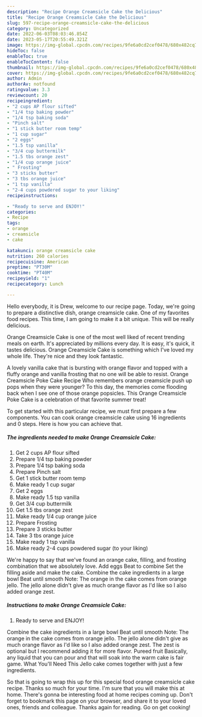```yaml
---
description: "Recipe Orange Creamsicle Cake the Delicious"
title: "Recipe Orange Creamsicle Cake the Delicious"
slug: 597-recipe-orange-creamsicle-cake-the-delicious
category: Uncategorized
date: 2022-06-03T08:03:46.854Z
date: 2023-05-17T20:55:49.321Z
image: https://img-global.cpcdn.com/recipes/9fe6a0cd2cef0478/680x482cq70/orange-creamsicle-cake-recipe-main-photo.jpg
hideToc: false
enableToc: true
enableTocContent: false
thumbnail: https://img-global.cpcdn.com/recipes/9fe6a0cd2cef0478/680x482cq70/orange-creamsicle-cake-recipe-main-photo.jpg
cover: https://img-global.cpcdn.com/recipes/9fe6a0cd2cef0478/680x482cq70/orange-creamsicle-cake-recipe-main-photo.jpg
author: Admin
authorAv: notfound
ratingvalue: 3.3
reviewcount: 20
recipeingredient:
- "2 cups AP flour sifted"
- "1/4 tsp baking powder"
- "1/4 tsp baking soda"
- "Pinch salt"
- "1 stick butter room temp"
- "1 cup sugar"
- "2 eggs"
- "1.5 tsp vanilla"
- "3/4 cup buttermilk"
- "1.5 tbs orange zest"
- "1/4 cup orange juice"
- " Frosting"
- "3 sticks butter"
- "3 tbs orange juice"
- "1 tsp vanilla"
- "2-4 cups powdered sugar to your liking"
recipeinstructions:

- "Ready to serve and ENJOY!"
categories:
- Recipe
tags:
- orange
- creamsicle
- cake

katakunci: orange creamsicle cake 
nutrition: 260 calories
recipecuisine: American
preptime: "PT30M"
cooktime: "PT40M"
recipeyield: "1"
recipecategory: Lunch

---
```



Hello everybody, it is Drew, welcome to our recipe page. Today, we're going to prepare a distinctive dish, orange creamsicle cake. One of my favorites food recipes. This time, I am going to make it a bit unique. This will be really delicious.

Orange Creamsicle Cake is one of the most well liked of recent trending meals on earth. It's appreciated by millions every day. It is easy, it's quick, it tastes delicious. Orange Creamsicle Cake is something which I've loved my whole life. They're nice and they look fantastic.

A lovely vanilla cake that is bursting with orange flavor and topped with a fluffy orange and vanilla frosting that no one will be able to resist. Orange Creamsicle Poke Cake Recipe Who remembers orange creamsicle push up pops when they were younger? To this day, the memories come flooding back when I see one of those orange popsicles. This Orange Creamsicle Poke Cake is a celebration of that favorite summer treat!


To get started with this particular recipe, we must first prepare a few components. You can cook orange creamsicle cake using 16 ingredients and 0 steps. Here is how you can achieve that.

<!--inarticleads1-->

##### The ingredients needed to make Orange Creamsicle Cake:

1. Get 2 cups AP flour sifted
1. Prepare 1/4 tsp baking powder
1. Prepare 1/4 tsp baking soda
1. Prepare Pinch salt
1. Get 1 stick butter room temp
1. Make ready 1 cup sugar
1. Get 2 eggs
1. Make ready 1.5 tsp vanilla
1. Get 3/4 cup buttermilk
1. Get 1.5 tbs orange zest
1. Make ready 1/4 cup orange juice
1. Prepare  Frosting
1. Prepare 3 sticks butter
1. Take 3 tbs orange juice
1. Make ready 1 tsp vanilla
1. Make ready 2-4 cups powdered sugar (to your liking)


We&#39;re happy to say that we&#39;ve found an orange cake, filling, and frosting combination that we absolutely love. Add eggs Beat to combine Set the filling aside and make the cake. Combine the cake ingredients in a large bowl Beat until smooth Note: The orange in the cake comes from orange jello. The jello alone didn&#39;t give as much orange flavor as I&#39;d like so I also added orange zest. 

<!--inarticleads2-->

##### Instructions to make Orange Creamsicle Cake:


1. Ready to serve and ENJOY!

Combine the cake ingredients in a large bowl Beat until smooth Note: The orange in the cake comes from orange jello. The jello alone didn&#39;t give as much orange flavor as I&#39;d like so I also added orange zest. The zest is optional but I recommend adding it for more flavor. Pureed fruit Basically, any liquid that you can pour and that will soak into the warm cake is fair game. What You&#39;ll Need This Jello cake comes together with just a few ingredients. 

So that is going to wrap this up for this special food orange creamsicle cake recipe. Thanks so much for your time. I'm sure that you will make this at home. There's gonna be interesting food at home recipes coming up. Don't forget to bookmark this page on your browser, and share it to your loved ones, friends and colleague. Thanks again for reading. Go on get cooking!
